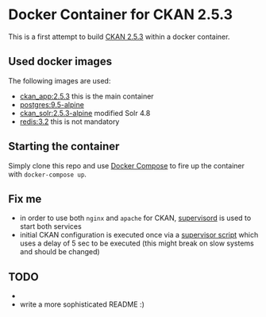 # Docker Container for CKAN 2.5.3

This is a first attempt to build [CKAN 2.5.3](https://ckan.org/) within a docker container.

## Used docker images

The following images are used:
- [ckan_app:2.5.3](https://hub.docker.com/r/dkdde/ckan_app/) this is the main container
- [postgres:9.5-alpine](https://hub.docker.com/_/postgres/)
- [ckan_solr:2.5.3-alpine](https://hub.docker.com/r/dkdde/ckan_solr/) modified Solr 4.8
- [redis:3.2](https://hub.docker.com/_/redis/) this is not mandatory

## Starting the container

Simply clone this repo and use [Docker Compose](https://docs.docker.com/compose/) to fire up the container with `docker-compose up`.

## Fix me

- in order to use both `nginx` and `apache` for CKAN, [supervisord](http://supervisord.org/) is used to start both services
- initial CKAN configuration is executed once via a [supervisor script](./2_5_3/app/scripts/configure_ckan) which uses a delay of 5 sec to be executed (this might break on slow systems and should be changed)

## TODO

-
- write a more sophisticated README :)
